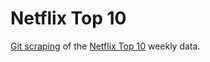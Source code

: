 # Netflix Top 10

[Git scraping](https://simonwillison.net/2020/Oct/9/git-scraping/) of the [Netflix Top 10](https://top10.netflix.com/?.html) weekly data.

